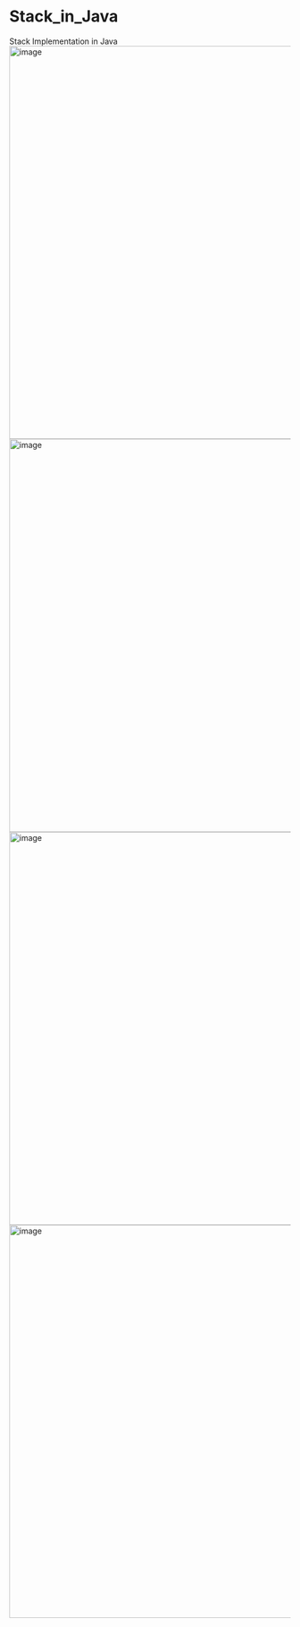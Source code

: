 # Stack_in_Java
Stack Implementation in Java 
<img width="703" alt="image" src="https://user-images.githubusercontent.com/54212786/221397255-0b8c3ba7-5bec-4a58-99b2-8fe00c5094f6.png">
<img width="703" alt="image" src="https://user-images.githubusercontent.com/54212786/221397281-a1e31b2c-2383-4ef8-b09f-eb8a365afbc2.png">
<img width="703" alt="image" src="https://user-images.githubusercontent.com/54212786/221397308-8a74a29b-1062-43a2-b4f4-a4577de258e0.png">
<img width="703" alt="image" src="https://user-images.githubusercontent.com/54212786/221397331-d8524ea9-e770-4ff0-aa35-37d97599eb78.png">
